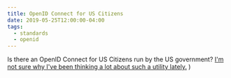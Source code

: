 ```yaml
---
title: OpenID Connect for US Citizens
date: 2019-05-25T12:00:00-04:00
tags:
  - standards
  - openid
---
```


Is there an OpenID Connect for US Citizens run by the US government? [I'm not sure why I've been thinking a lot about
such a utility lately.](https://www.cnn.com/2019/05/23/tech/facebook-transparency-report/index.html) </sarcasm>)
